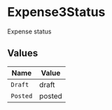 # Expense3Status

Expense status


## Values

| Name     | Value    |
| -------- | -------- |
| `Draft`  | draft    |
| `Posted` | posted   |